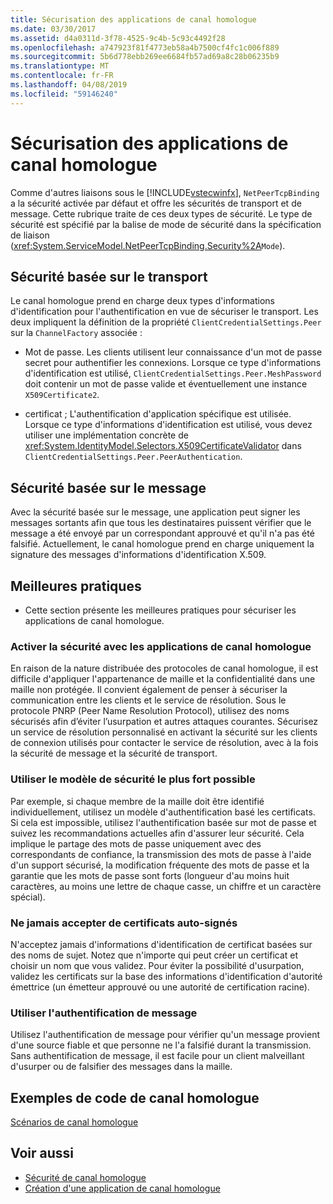 ```yaml
---
title: Sécurisation des applications de canal homologue
ms.date: 03/30/2017
ms.assetid: d4a0311d-3f78-4525-9c4b-5c93c4492f28
ms.openlocfilehash: a747923f81f4773eb58a4b7500cf4fc1c006f889
ms.sourcegitcommit: 5b6d778ebb269ee6684fb57ad69a8c28b06235b9
ms.translationtype: MT
ms.contentlocale: fr-FR
ms.lasthandoff: 04/08/2019
ms.locfileid: "59146240"
---
```

# <a name="securing-peer-channel-applications"></a>Sécurisation des applications de canal homologue
Comme d'autres liaisons sous le [!INCLUDE[vstecwinfx](../../../../includes/vstecwinfx-md.md)], `NetPeerTcpBinding` a la sécurité activée par défaut et offre les sécurités de transport et de message. Cette rubrique traite de ces deux types de sécurité. Le type de sécurité est spécifié par la balise de mode de sécurité dans la spécification de liaison (<xref:System.ServiceModel.NetPeerTcpBinding.Security%2A>`Mode`).  
  
## <a name="transport-based-security"></a>Sécurité basée sur le transport  
 Le canal homologue prend en charge deux types d'informations d'identification pour l'authentification en vue de sécuriser le transport. Les deux impliquent la définition de la propriété `ClientCredentialSettings.Peer` sur la `ChannelFactory` associée :  
  
-   Mot de passe. Les clients utilisent leur connaissance d'un mot de passe secret pour authentifier les connexions. Lorsque ce type d'informations d'identification est utilisé, `ClientCredentialSettings.Peer.MeshPassword` doit contenir un mot de passe valide et éventuellement une instance `X509Certificate2`.  
  
-   certificat ;  L'authentification d'application spécifique est utilisée. Lorsque ce type d'informations d'identification est utilisé, vous devez utiliser une implémentation concrète de <xref:System.IdentityModel.Selectors.X509CertificateValidator> dans `ClientCredentialSettings.Peer.PeerAuthentication`.  
  
## <a name="message-based-security"></a>Sécurité basée sur le message  
 Avec la sécurité basée sur le message, une application peut signer les messages sortants afin que tous les destinataires puissent vérifier que le message a été envoyé par un correspondant approuvé et qu'il n'a pas été falsifié. Actuellement, le canal homologue prend en charge uniquement la signature des messages d'informations d'identification X.509.  
  
## <a name="best-practices"></a>Meilleures pratiques  
  
-   Cette section présente les meilleures pratiques pour sécuriser les applications de canal homologue.  
  
### <a name="enable-security-with-peer-channel-applications"></a>Activer la sécurité avec les applications de canal homologue  
 En raison de la nature distribuée des protocoles de canal homologue, il est difficile d'appliquer l'appartenance de maille et la confidentialité dans une maille non protégée. Il convient également de penser à sécuriser la communication entre les clients et le service de résolution. Sous le protocole PNRP (Peer Name Resolution Protocol), utilisez des noms sécurisés afin d’éviter l’usurpation et autres attaques courantes. Sécurisez un service de résolution personnalisé en activant la sécurité sur les clients de connexion utilisés pour contacter le service de résolution, avec à la fois la sécurité de message et la sécurité de transport.  
  
### <a name="use-the-strongest-possible-security-model"></a>Utiliser le modèle de sécurité le plus fort possible  
 Par exemple, si chaque membre de la maille doit être identifié individuellement, utilisez un modèle d'authentification basé les certificats. Si cela est impossible, utilisez l'authentification basée sur mot de passe et suivez les recommandations actuelles afin d'assurer leur sécurité. Cela implique le partage des mots de passe uniquement avec des correspondants de confiance, la transmission des mots de passe à l'aide d'un support sécurisé, la modification fréquente des mots de passe et la garantie que les mots de passe sont forts (longueur d'au moins huit caractères, au moins une lettre de chaque casse, un chiffre et un caractère spécial).  
  
### <a name="never-accept-self-signed-certificates"></a>Ne jamais accepter de certificats auto-signés  
 N'acceptez jamais d'informations d'identification de certificat basées sur des noms de sujet. Notez que n'importe qui peut créer un certificat et choisir un nom que vous validez. Pour éviter la possibilité d'usurpation, validez les certificats sur la base des informations d'identification d'autorité émettrice (un émetteur approuvé ou une autorité de certification racine).  
  
### <a name="use-message-authentication"></a>Utiliser l'authentification de message  
 Utilisez l'authentification de message pour vérifier qu'un message provient d'une source fiable et que personne ne l'a falsifié durant la transmission. Sans authentification de message, il est facile pour un client malveillant d'usurper ou de falsifier des messages dans la maille.  
  
## <a name="peer-channel-code-examples"></a>Exemples de code de canal homologue  
 [Scénarios de canal homologue](../../../../docs/framework/wcf/feature-details/peer-channel-scenarios.md)  
  
## <a name="see-also"></a>Voir aussi

- [Sécurité de canal homologue](../../../../docs/framework/wcf/feature-details/peer-channel-security.md)
- [Création d'une application de canal homologue](../../../../docs/framework/wcf/feature-details/building-a-peer-channel-application.md)
